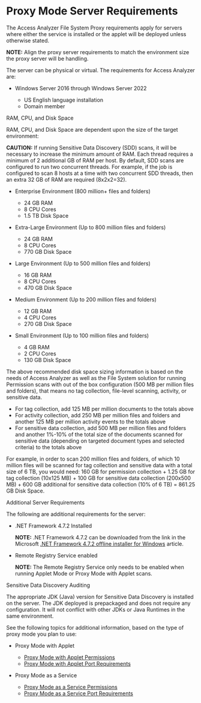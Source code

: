 # Proxy Mode Server Requirements

The Access Analyzer File System Proxy requirements apply for servers where either the service is
installed or the applet will be deployed unless otherwise stated.

**NOTE:** Align the proxy server requirements to match the environment size the proxy server will be
handling.

The server can be physical or virtual. The requirements for Access Analyzer are:

- Windows Server 2016 through Windows Server 2022

  - US English language installation
  - Domain member

RAM, CPU, and Disk Space

RAM, CPU, and Disk Space are dependent upon the size of the target environment:

**CAUTION:** If running Sensitive Data Discovery (SDD) scans, it will be necessary to increase the
minimum amount of RAM. Each thread requires a minimum of 2 additional GB of RAM per host. By
default, SDD scans are configured to run two concurrent threads. For example, if the job is
configured to scan 8 hosts at a time with two concurrent SDD threads, then an extra 32 GB of RAM are
required (8x2x2=32).

- Enterprise Environment (800 million+ files and folders)

  - 24 GB RAM
  - 8 CPU Cores
  - 1.5 TB Disk Space

- Extra-Large Environment (Up to 800 million files and folders)

  - 24 GB RAM
  - 8 CPU Cores
  - 770 GB Disk Space

- Large Environment (Up to 500 million files and folders)

  - 16 GB RAM
  - 8 CPU Cores
  - 470 GB Disk Space

- Medium Environment (Up to 200 million files and folders)

  - 12 GB RAM
  - 4 CPU Cores
  - 270 GB Disk Space

- Small Environment (Up to 100 million files and folders)

  - 4 GB RAM
  - 2 CPU Cores
  - 130 GB Disk Space

The above recommended disk space sizing information is based on the needs of Access Analyzer as well
as the File System solution for running Permission scans with out of the box configuration (500 MB
per million files and folders), that means no tag collection, file-level scanning, activity, or
sensitive data.

- For tag collection, add 125 MB per million documents to the totals above
- For activity collection, add 250 MB per million files and folders and another 125 MB per million
  activity events to the totals above
- For sensitive data collection, add 500 MB per million files and folders and another 1%-10% of the
  total size of the documents scanned for sensitive data (depending on targeted document types and
  selected criteria) to the totals above

For example, in order to scan 200 million files and folders, of which 10 million files will be
scanned for tag collection and sensitive data with a total size of 6 TB, you would need: 160 GB for
permission collection + 1.25 GB for tag collection (10x125 MB) + 100 GB for sensitive data
collection (200x500 MB) + 600 GB additional for sensitive data collection (10% of 6 TB) = 861.25 GB
Disk Space.

Additional Server Requirements

The following are additional requirements for the server:

- .NET Framework 4.7.2 Installed

  **NOTE:** .NET Framework 4.7.2 can be downloaded from the link in the Microsoft
  [.NET Framework 4.7.2 offline installer for Windows](https://support.microsoft.com/en-us/topic/microsoft-net-framework-4-7-2-offline-installer-for-windows-05a72734-2127-a15d-50cf-daf56d5faec2)
  article.

- Remote Registry Service enabled

  **NOTE:** The Remote Registry Service only needs to be enabled when running Applet Mode or Proxy
  Mode with Applet scans.

Sensitive Data Discovery Auditing

The appropriate JDK (Java) version for Sensitive Data Discovery is installed on the server. The JDK
deployed is prepackaged and does not require any configuration. It will not conflict with other JDKs
or Java Runtimes in the same environment.

See the following topics for additional information, based on the type of proxy mode you plan to
use:

- Proxy Mode with Applet

  - [Proxy Mode with Applet Permissions](/docs/accessanalyzer/12.0/getting-started/requirements/solutions/filesystem/proxymodeappletpermissions.md)
  - [Proxy Mode with Applet Port Requirements](/docs/accessanalyzer/12.0/getting-started/requirements/solutions/filesystem/proxymodeappletports.md)

- Proxy Mode as a Service

  - [Proxy Mode as a Service Permissions](/docs/accessanalyzer/12.0/getting-started/requirements/solutions/filesystem/proxymodeservicepermissions.md)
  - [Proxy Mode as a Service Port Requirements](/docs/accessanalyzer/12.0/getting-started/requirements/solutions/filesystem/proxymodeserviceports.md)
